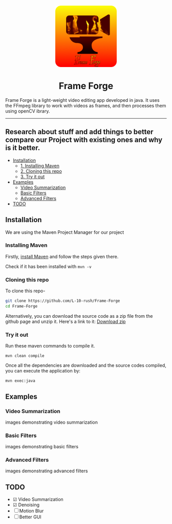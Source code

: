 <p align="center">
  <img src="./src/main/resources/Frame_Forge_logo.png" width="192px" />
</p>

<h1 style="text-align:center;">Frame Forge</h1>

Frame Forge is a light-weight video editing app developed in java. It uses the FFmpeg library to work with videos as frames, and then processes them using openCV ibrary.

---
Research about stuff and add things to better compare our Project with existing ones and why is it better.
---

- [Installation](#installation)
    - [1. Installing Maven](#installing-maven)
    - [2. Cloning this repo](#cloning-this-repo)
    - [3. Try it out](#try-it-out)
- [Examples](#examples)
    - [Video Summarization](#video-summarization)
    - [Basic Filters](#basic-filters)
    - [Advanced Filters](#advanced-filters)
- [TODO](#todo)

## Installation

We are using the Maven Project Manager for our project

### Installing Maven

Firstly, [install Maven](https://maven.apache.org/install.html) and follow the steps given there.

Check if it has been installed with `mvn -v`

### Cloning this repo

To clone this repo-
```bash
git clone https://github.com/L-10-rush/Frame-Forge
cd Frame-Forge
```

Alternatively, you can download the source code as a zip file from the github page and unzip it.
Here's a link to it: [Download zip](https://github.com/L-10-rush/Frame-Forge/archive/refs/heads/main.zip)

### Try it out

Run these maven commands to compile it.
```shell
mvn clean compile
```

Once all the dependencies are downloaded and the source codes compiled, you can execute the application by:
```shell
mvn exec:java
```

## Examples

### Video Summarization

images demonstrating video summarization

### Basic Filters

images demonstrating basic filters

### Advanced Filters

images demonstrating advanced filters


## TODO

- &#x2611; Video Summarization
- &#x2611; Denoising
- &#x2610; Motion Blur
- &#x2610; Better GUI